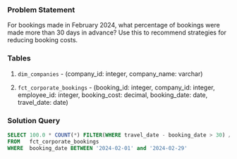 ### Problem Statement

For bookings made in February 2024, what percentage of bookings were made more than 30 days in advance? Use this to recommend strategies for reducing booking costs.


### Tables

1. `dim_companies` - (company_id: integer, company_name: varchar)

2. `fct_corporate_bookings` - (booking_id: integer, company_id: integer, employee_id: integer, booking_cost: decimal, booking_date: date, travel_date: date)


### Solution Query

```sql
SELECT 100.0 * COUNT(*) FILTER(WHERE travel_date - booking_date > 30) / COUNT(*) as percentage_advanced_bookings
FROM   fct_corporate_bookings
WHERE  booking_date BETWEEN '2024-02-01' and '2024-02-29'
```